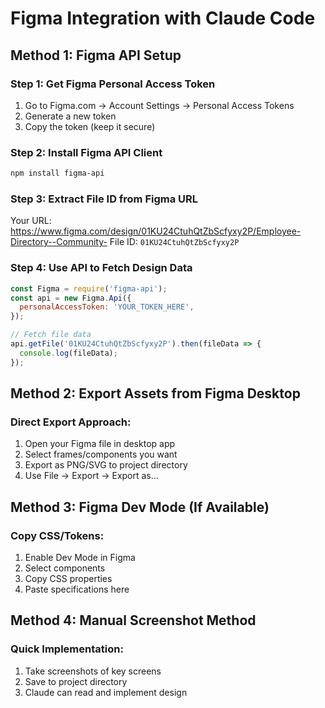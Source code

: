 # Figma Integration with Claude Code

## Method 1: Figma API Setup

### Step 1: Get Figma Personal Access Token
1. Go to Figma.com → Account Settings → Personal Access Tokens
2. Generate a new token
3. Copy the token (keep it secure)

### Step 2: Install Figma API Client
```bash
npm install figma-api
```

### Step 3: Extract File ID from Figma URL
Your URL: https://www.figma.com/design/01KU24CtuhQtZbScfyxy2P/Employee-Directory--Community-
File ID: `01KU24CtuhQtZbScfyxy2P`

### Step 4: Use API to Fetch Design Data
```javascript
const Figma = require('figma-api');
const api = new Figma.Api({
  personalAccessToken: 'YOUR_TOKEN_HERE',
});

// Fetch file data
api.getFile('01KU24CtuhQtZbScfyxy2P').then(fileData => {
  console.log(fileData);
});
```

## Method 2: Export Assets from Figma Desktop

### Direct Export Approach:
1. Open your Figma file in desktop app
2. Select frames/components you want
3. Export as PNG/SVG to project directory
4. Use File → Export → Export as...

## Method 3: Figma Dev Mode (If Available)

### Copy CSS/Tokens:
1. Enable Dev Mode in Figma
2. Select components
3. Copy CSS properties
4. Paste specifications here

## Method 4: Manual Screenshot Method

### Quick Implementation:
1. Take screenshots of key screens
2. Save to project directory
3. Claude can read and implement design